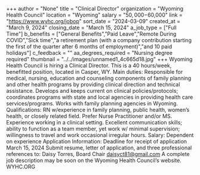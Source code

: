 +++
author = "None"
title = "Clinical Director"
organization = "Wyoming Health Council"
location = "Wyoming"
salary = "$50,000-$60,000"
link = "https://www.wyhc.org/jobop"
sort_date = "2024-03-09"
created_at = "March 9, 2024"
closing_date = "March 15, 2024"
a_job_type = ["Full Time"]
b_benefits = ["General Benefits","Paid Leave","Remote During COVID","Sick time","a retirement plan (with a company contribution starting the first of the quarter after 6 months of employment)","and 10 paid holidays"]
c_feedback = ""
aa_degrees_required = "Nursing degree required"
thumbnail = "../../images/unnamed1_4c665d18.jpg"
+++
Wyoming Health Council is hiring a Clinical Director. 
This is a 40 hours/week, benefitted position, located in Casper, WY.
Main duties: Responsible for medical, nursing, education and counseling components of family planning and other health programs by providing clinical direction and technical assistance. Develops and keeps current on clinical policies/protocols; coordinates programs with state and local agencies in providing health care services/programs. Works with family planning agencies in Wyoming.
Qualifications: RN w/experience in family planning, public health, women’s health, or closely related field. Prefer Nurse Practitioner and/or MS. Experience working in a clinical setting. Excellent communication skills; ability to function as a team member, yet work w/ minimal supervision; willingness to travel and work occasional irregular hours.
Salary: Dependent on experience
Application Information: Deadline for receipt of application March 15, 2024
Submit resume, letter of application, and three professional references to:
Daisy Torres, Board Chair
daisyct81@gmail.com
A complete job description may be soon on the Wyoming Health Council’s website. WYHC.ORG

